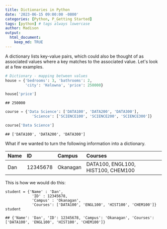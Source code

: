 ```yaml
---
title: Dictionaries in Python
date: '2023-06-15 09:00:00 -0800'
categories: [Python, P_Getting Started]
tags: [python] # tags always lowercase
author: Madison
output: 
  html_document:
    keep_md: TRUE
---
```




A dictionary lists key-value pairs, which could also be thought of as associated values where a key matches to the associated value. Let's look at a few examples.


``` python
# Dictionary - mapping between values
house = {'bedrooms': 3, 'bathrooms': 2, 
         'city': 'Kelowna', 'price': 250000}
```



``` python
house['price']
```

```
## 250000
```



``` python
course = {'Data Science': ['DATA100', 'DATA200', 'DATA300'],
            'Science': ['SCIENCE100', 'SCIENCE200', 'SCIENCE300']}
```



``` python
course['Data Science']
```

```
## ['DATA100', 'DATA200', 'DATA300']
```

What if we wanted to turn the following information into a dictionary. 

Name | ID | Campus | Courses
:--- | :--- | :--- | :---
Dan | 12345678 | Okanagan | DATA100, ENGL100, HIST100, CHEM100

This is how we would do this:


```{.python .fold-hide}
student = {'Name' : 'Dan',
            'ID' : 12345678,
            'Campus' : 'Okanagan',
            'Courses': ['DATA100', 'ENGL100', 'HIST100', 'CHEM100']}
student
```

```
## {'Name': 'Dan', 'ID': 12345678, 'Campus': 'Okanagan', 'Courses': ['DATA100', 'ENGL100', 'HIST100', 'CHEM100']}
```

